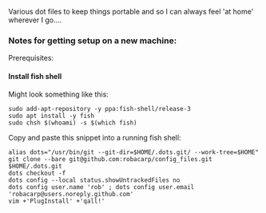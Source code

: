 Various dot files to keep things portable and so I can always feel 'at home' wherever I go....

### Notes for getting setup on a new machine:

Prerequisites:

#### Install fish shell

Might look something like this:

```
sudo add-apt-repository -y ppa:fish-shell/release-3
sudo apt install -y fish
sudo chsh $(whoami) -s $(which fish)
```

Copy and paste this snippet into a running fish shell:

```
alias dots="/usr/bin/git --git-dir=$HOME/.dots.git/ --work-tree=$HOME"
git clone --bare git@github.com:robacarp/config_files.git $HOME/.dots.git
dots checkout -f
dots config --local status.showUntrackedFiles no
dots config user.name 'rob' ; dots config user.email 'robacarp@users.noreply.github.com'
vim +'PlugInstall' +'qall!'
```

